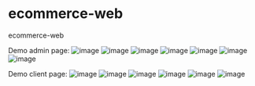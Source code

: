 # ecommerce-web
ecommerce-web

Demo admin page:
![image](https://github.com/CuongNgo-kma/ecommerce-web/assets/56119321/e21ed2c1-0a59-42c7-b6e2-99178079967c)
![image](https://github.com/CuongNgo-kma/ecommerce-web/assets/56119321/867c46a7-5192-4d00-9ad6-2c24341be173)
![image](https://github.com/CuongNgo-kma/ecommerce-web/assets/56119321/c88f8e4d-5c1f-4b48-8097-efe06526ebd0)
![image](https://github.com/CuongNgo-kma/ecommerce-web/assets/56119321/43a517c9-9a81-4ef0-ab22-a42856b3c90b)
![image](https://github.com/CuongNgo-kma/ecommerce-web/assets/56119321/17a02d57-3515-42f2-9428-a3b7b7123a1d)
![image](https://github.com/CuongNgo-kma/ecommerce-web/assets/56119321/4d911611-1440-4111-a11c-9adaa87a5c29)
![image](https://github.com/CuongNgo-kma/ecommerce-web/assets/56119321/3cd5c0ca-a8bb-49dd-a1c0-f3b325799278)

Demo client page:
![image](https://github.com/CuongNgo-kma/ecommerce-web/assets/56119321/f794ba19-804e-4997-8576-42b92cad809c)
![image](https://github.com/CuongNgo-kma/ecommerce-web/assets/56119321/bbfbe488-765e-4710-bab4-7a1932c741c9)
![image](https://github.com/CuongNgo-kma/ecommerce-web/assets/56119321/1d68ddf0-b5f0-4883-900a-98d7d41d9fd4)
![image](https://github.com/CuongNgo-kma/ecommerce-web/assets/56119321/f5630aff-2651-48da-ab41-d15eff8883ed)
![image](https://github.com/CuongNgo-kma/ecommerce-web/assets/56119321/f83bf2c7-3ca3-4682-a1a1-77f60799e06d)
![image](https://github.com/CuongNgo-kma/ecommerce-web/assets/56119321/16a27483-c4e1-4279-99c8-f06665ef2de7)


